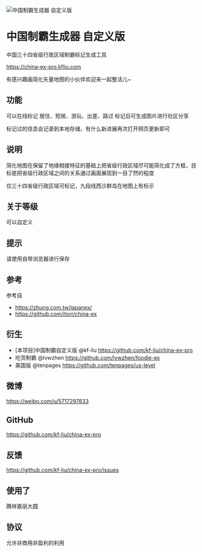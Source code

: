 ![中国制霸生成器 自定义版](cover.png)
# 中国制霸生成器 自定义版
中国三十四省级行政区域制霸标记生成工具

https://china-ex-pro.kfliu.com

有感兴趣画简化矢量地图的小伙伴欢迎来一起整活儿~ 

## 功能
可以在线标记 居住、短居、游玩、出差、路过 标记后可生成图片进行社区分享

标记过的信息会记录到本地存储，有什么新进展再次打开网页更新即可

## 说明
简化地图在保留了地缘相接特征的基础上把省级行政区域尽可能简化成了方框，目标是把省级行政区域之间的关系通过画面展现到一目了然的程度

仅三十四省级行政区域可标记，九段线西沙群岛在地图上有标示

## 关于等级

可以自定义

## 提示
请使用自带浏览器进行保存

## 参考 
参考自
 - https://zhung.com.tw/japanex/
 - https://github.com/itorr/china-ex

## 衍生
 - [本项目]中国制霸自定义版 @kf-liu https://github.com/kf-liu/china-ex-pro
 - 吃货制霸 @lvwzhen https://github.com/lvwzhen/foodie-ex
 - 美国版 @tenpages https://github.com/tenpages/us-level
## 微博
https://weibo.com/u/5717297833

## GitHub
https://github.com/kf-liu/china-ex-pro

## 反馈
https://github.com/kf-liu/china-ex-pro/issues

## 使用了
腾祥嘉丽大圆

## 协议
允许非商用非盈利的利用
